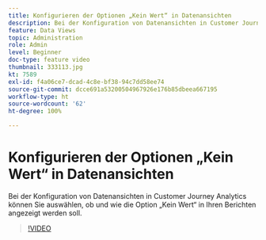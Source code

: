 ```yaml
---
title: Konfigurieren der Optionen „Kein Wert“ in Datenansichten
description: Bei der Konfiguration von Datenansichten in Customer Journey Analytics können Sie auswählen, ob und wie die Option „Kein Wert“ in Ihren Berichten angezeigt werden soll.
feature: Data Views
topic: Administration
role: Admin
level: Beginner
doc-type: feature video
thumbnail: 333113.jpg
kt: 7589
exl-id: f4a06ce7-dcad-4c8e-bf38-94c7dd58ee74
source-git-commit: dcce691a53200504967926e176b85dbeea667195
workflow-type: ht
source-wordcount: '62'
ht-degree: 100%

---
```


# Konfigurieren der Optionen „Kein Wert“ in Datenansichten

Bei der Konfiguration von Datenansichten in Customer Journey Analytics können Sie auswählen, ob und wie die Option „Kein Wert“ in Ihren Berichten angezeigt werden soll.

>[!VIDEO](https://video.tv.adobe.com/v/333113/?quality=12&learn=on)
